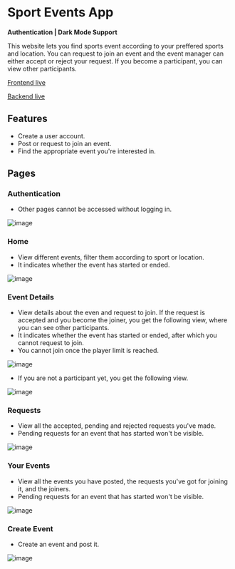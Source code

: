 # Sport Events App

**Authentication | Dark Mode Support**

This website lets you find sports event according to your preffered sports and location. You can request to join an event and the event manager can either accept or reject your request. If you become a participant, you can view other participants.

[Frontend live](https://sport-events-app.vercel.app/)

[Backend live](https://watery-massive-catfish.glitch.me)

## Features
- Create a user account. 
- Post or request to join an event.
- Find the appropriate event you're interested in.

## Pages
### Authentication 
- Other pages cannot be accessed without logging in.

![image](https://github.com/RimRaider639/sport-events-app/assets/112859531/1067f650-dbdb-4acf-a6fc-b4cf75d1b8f1)

### Home
- View different events, filter them according to sport or location.
- It indicates whether the event has started or ended.

![image](https://github.com/RimRaider639/sport-events-app/assets/112859531/2ddd7ab9-e714-4923-baa7-74b080c614ee)

### Event Details
- View details about the even and request to join. If the request is accepted and you become the joiner, you get the following view, where you can see other participants.
- It indicates whether the event has started or ended, after which you cannot request to join.
- You cannot join once the player limit is reached.

![image](https://github.com/RimRaider639/sport-events-app/assets/112859531/0bc75b28-fc5c-4845-8b9a-dabfc2d10c99)

- If you are not a participant yet, you get the following view.

![image](https://github.com/RimRaider639/sport-events-app/assets/112859531/427c47f8-cc9d-4374-8dfb-e600712551a4)

### Requests
- View all the accepted, pending and rejected requests you've made. 
- Pending requests for an event that has started won't be visible.
 
![image](https://github.com/RimRaider639/sport-events-app/assets/112859531/b70505d9-c7f2-4b13-9e57-877d97e17b08)

### Your Events
- View all the events you have posted, the requests you've got for joining it, and the joiners.
- Pending requests for an event that has started won't be visible.

![image](https://github.com/RimRaider639/sport-events-app/assets/112859531/fd122e5f-032f-48cf-a8a6-71d166970ec9)

### Create Event
- Create an event and post it.

![image](https://github.com/RimRaider639/sport-events-app/assets/112859531/0562c5ef-9a98-4790-80f9-1589e2e71ac6)

